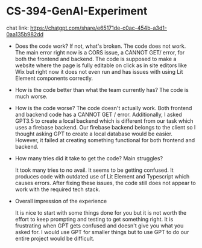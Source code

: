 # CS-394-GenAI-Experiment

chat link: https://chatgpt.com/share/e65171de-c0ac-454b-a3d1-0aa135b982dd

-  Does the code work? If not, what's broken.
    The code does not work. The main error right now is a CORS issue, a CANNOT GET/ error, for both the frontend and backend. The code is supposed to make a website where the page is fully editable on click as in site editors like Wix but right now it does not even run and has issues with using Lit Element components correctly. 

-  How is the code better than what the team currently has?
    The code is much worse.

- How is the code worse?
    The code doesn't actually work. Both frontend and backend code has a CANNOT GET / error. Additionally, I asked GPT3.5 to create a local backend which is different from our task which uses a firebase backend. Our firebase backend belongs to the client so I thought asking GPT to create a local database would be easier. However, it failed at creating something functional for both frontend and backend. 

- How many tries did it take to get the code? Main struggles?
  
    It took many tries to no avail. It seems to be getting confused. It produces code with outdated use of Lit Element and Typescript which causes errors. After fixing these issues, the code still does not appear to work with the required tech stack. 

- Overall impression of the experience

    It is nice to start with some things done for you but it is not worth the effort to keep prompting and testing to get something right. It is frustrating when GPT gets confused and doesn't give you what you asked for. I would use GPT for smaller things but to use GPT to do our entire project would be difficult. 